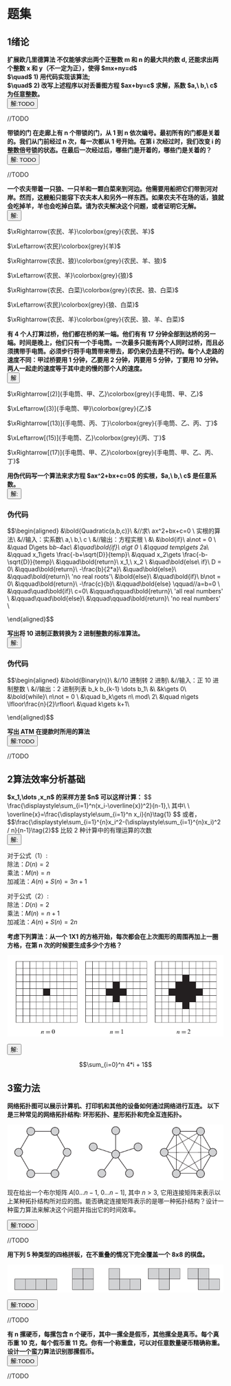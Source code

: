 # 题集
<div class = 'data-section default-folding'>
<h2 class = 'section-title'><label class = 'block-number'>1</label>绪论</h2>
<div class = 'folding-area'>

<div class="myProblem no-shadow">
<div class="myQuestion">

<b class = 'auto-sort'>
扩展欧几里德算法 不仅能够求出两个正整数 m 和 n 的最大共约数 d, 还能求出两个整数 x 和 y（不一定为正），使得 $mx+ny=d$  <br>
$\quad$ 1) 用代码实现该算法;<br>
$\quad$ 2) 改写上述程序以对丢番图方程 $ax+by=c$ 求解，系数 $a,\ b,\ c$ 为任意整数。

</b>
</div>
<button class="toggleAnswer answer-button">解:TODO</button>
<div class="myAnswer hidden">

//TODO
</div>
</div>


<div class="myProblem no-shadow">
<div class="myQuestion">
<b class='auto-sort'>
带锁的门 在走廊上有 n 个带锁的门，从 1 到 n 依次编号。最初所有的门都是关着的。我们从门前经过 n 次，每一次都从 1 号开始。在第 i 次经过时，我们改变 i 的整数倍号锁的状态。在最后一次经过后，哪些门是开着的，哪些门是关着的？
</b>
</div>
<button class="toggleAnswer answer-button">解: TODO</button>
<div class="myAnswer hidden">

//TODO
</div>
</div>

<div class="myProblem no-shadow">
<div class="myQuestion">
<b class='auto-sort'>
一个农夫带着一只狼、一只羊和一颗白菜来到河边。他需要用船把它们带到河对岸。然而，这艘船只能容下农夫本人和另外一样东西。如果农夫不在场的话，狼就会吃掉羊，羊也会吃掉白菜。请为农夫解决这个问题，或者证明它无解。
</b>
</div>
<button class="toggleAnswer answer-button">解:</button>
<div class="myAnswer hidden">

$\xRightarrow{农民、羊}\colorbox{grey}{农民、羊}$  

$\xLeftarrow{农民}\colorbox{grey}{羊}$  

$\xRightarrow{农民、狼}\colorbox{grey}{农民、羊、狼}$  

$\xLeftarrow{农民、羊}\colorbox{grey}{狼}$  

$\xRightarrow{农民、白菜}\colorbox{grey}{农民、狼、白菜}$  

$\xLeftarrow{农民}\colorbox{grey}{狼、白菜}$  

$\xRightarrow{农民、羊}\colorbox{grey}{农民、狼、羊、白菜}$  
</div>
</div>

<div class="myProblem no-shadow">
<div class="myQuestion">
<b class='auto-sort'>
有 4 个人打算过桥，他们都在桥的某一端。他们有有 17 分钟全部到达桥的另一端。时间是晚上，他们只有一个手电筒。一次最多只能有两个人同时过桥，而且必须携带手电筒。必须步行将手电筒带来带去，即仍来仍去是不行的。每个人走路的速度不同：甲过桥要用 1 分钟，乙要用 2 分钟，丙要用 5 分钟，丁要用 10 分钟。两人一起走的速度等于其中走的慢的那个人的速度。
</b>
</div>
<button class="toggleAnswer answer-button">解</button>
<div class="myAnswer hidden">

$\xRightarrow[(2)]{手电筒、甲、乙}\colorbox{grey}{手电筒、甲、乙}$  

$\xLeftarrow[(3)]{手电筒、甲}\colorbox{grey}{乙}$  

$\xRightarrow[(13)]{手电筒、丙、丁}\colorbox{grey}{手电筒、乙、丙、丁}$  

$\xLeftarrow[(15)]{手电筒、乙}\colorbox{grey}{丙、丁}$  

$\xRightarrow[(17)]{手电筒、甲、乙}\colorbox{grey}{手电筒、甲、乙、丙、丁}$  
</div>
</div>

<div class="myProblem no-shadow">
<div class="myQuestion">
<b class='auto-sort'>
用伪代码写一个算法来求方程 $ax^2+bx+c=0$ 的实根，$a,\ b,\ c$ 是任意系数。
</b>
</div>
<button class="toggleAnswer answer-button">解:</button>
<div class="myAnswer hidden">

<!-- tabs:start -->

### **伪代码**

$$\begin{aligned}
&\bold{Quadratic(a,b,c)}\\
&//求\ ax^2+bx+c=0 \ 实根的算法\\
&//输入：实系数\ a,\ b,\ c \\
&//输出：方程实根 \\
&\\
&\bold{if}\ a\not = 0 \\
&\quad D\gets b*b-4*a*c\\
&\quad\bold{if}\ a\gt 0 \\
&\qquad temp\gets 2*a\\
&\qquad x_1\gets \frac{-b+\sqrt{D}}{temp}\\
&\qquad x_2\gets \frac{-b-\sqrt{D}}{temp}\\
&\qquad\bold{return}\ x_1,\ x_2 \\
&\quad\bold{else\ if}\ D = 0\\
&\qquad\bold{return}\ -\frac{b}{2*a}\\
&\quad\bold{else}\\
&\qquad\bold{return}\ 'no real roots'\\
&\bold{else}\\
&\quad\bold{if}\ b\not = 0\\
&\qquad\bold{return}\ -\frac{c}{b}\\
&\qquad\bold{else}  \qquad//a=b=0 \\
&\qquad\quad\bold{if}\ c=0\\
&\qquad\qquad\bold{return}\ 'all real numbers' \\
&\qquad\quad\bold{else}\\
&\qquad\qquad\bold{return}\ 'no real numbers' \\

\end{aligned}$$

<!-- tabs:end -->


</div>
</div>

<div class="myProblem no-shadow">
<div class="myQuestion">
<b class='auto-sort'>
写出将 10 进制正数转换为 2 进制整数的标准算法。  
</b>
</div>
<button class="toggleAnswer answer-button">解:</button>
<div class="myAnswer hidden">

<!-- tabs:start -->

### **伪代码**

$$\begin{aligned}
&\bold{Binary(n)}\\
&//10 进制转 2 进制\\
&//输入：正 10 进制整数 \\
&//输出：2 进制列表 b_k b_{k-1} \dots b_1\\
&\\
&k\gets 0\\
&\bold{while}\ n\not = 0 \\
&\quad b_k\gets n\ mod\ 2\\
&\quad n\gets \lfloor\frac{n}{2}\rfloor\\
&\quad k\gets k+1\\

\end{aligned}$$

<!-- tabs:end -->


</div>
</div>

<div class="myProblem no-shadow">
<div class="myQuestion">
<b class='auto-sort'>
写出 ATM 在提款时所用的算法
</b>
</div>
<button class="toggleAnswer answer-button">解:TODO</button>
<div class="myAnswer hidden">

//TODO
</div>
</div>

</div>
</div>

<div class = 'data-section default-folding'>
<h2 class = 'section-title'><label class = 'block-number'>2</label>算法效率分析基础</h2>
<div class = 'folding-area'>

<div class="myProblem no-shadow">
<div class="myQuestion">
<b class='auto-sort'>
$x_1,\dots ,x_n$ 的采样方差 $n$ 可以这样计算：
</b>
$$
\frac{\displaystyle\sum_{i=1}^n(x_i-\overline{x})^2}{n-1},\ 其中\ \ \overline{x}=\frac{\displaystyle\sum_{i=1}^n x_i}{n}\tag{1}
$$
或者，
$$\frac{\displaystyle\sum_{i=1}^{n}x_i^2-(\displaystyle\sum_{i=1}^{n}x_i)^2 / n}{n-1}\tag{2}$$
比较 2 种计算中的有理运算的次数
</div>
<button class="toggleAnswer answer-button">解:</button>
<div class="myAnswer hidden">

对于公式（1）:  
除法：$D(n) = 2$  
乘法：$M(n) = n$  
加减法：$A(n)+S(n)=3n+1$  

对于公式（2）:  
除法：$D(n) = 2$  
乘法：$M(n) = n+1$  
加减法：$A(n)+S(n)=2n$  
</div>
</div>

<div class="myProblem no-shadow">
<div class="myQuestion">
<b clsss='auto-sort'>
考虑下列算法：从一个 1X1 的方格开始，每次都会在上次图形的周围再加上一圈方格，在第 n 次的时候要生成多少个方格？
</b>

<div class="myImage">

![-image-](../images/algorithms/algorithms_design/ans_01.png)
<label class="imageTitle"></label>
</div>
</div>
<button class="toggleAnswer answer-button">解:</button>
<div class="myAnswer hidden">

$$\sum_{i=0}^n 4*i + 1$$
</div>
</div>

</div>
</div>


<div class = 'data-section default-folding'>
<h2 class = 'section-title'><label class = 'block-number'>3</label>蛮力法</h2>
<div class = 'folding-area'>

<div class="myProblem no-shadow">
<div class="myQuestion">
<b class='auto-sort'>
网络拓扑图可以展示计算机、打印机和其他的设备如何通过网络进行互连。
以下是三种常见的网络拓扑结构: 环形拓扑、星形拓扑和完全互连拓扑。
</b>

<div class="myImage">

![-image-](../images/algorithms/algorithms_design/ans_02.png)
<label class="imageTitle"></label>
</div>

现在给出一个布尔矩阵 $A[0\dots n-1,\ 0\dots n-1]$, 其中 $n\gt 3$, 它用连接矩阵来表示以上某种拓扑结构所对应的图。能否确定连接矩阵表示的是哪一种拓扑结构？设计一种蛮力算法来解决这个问题并指出它的时间效率。
</div>
<button class="toggleAnswer answer-button">解:TODO</button>
<div class="myAnswer hidden">

//TODO
</div>
</div>


<div class="myProblem no-shadow">
<div class="myQuestion">
<b class='auto-sort'>
用下列 5 种类型的四格拼板，在不重叠的情况下完全覆盖一个 8x8 的棋盘。
</b>

<div class="myImage">

![-image-](../images/algorithms/algorithms_design/ans_03.png)
<label class="imageTitle"></label>
</div>
</div>
<button class="toggleAnswer answer-button">解:TODO</button>
<div class="myAnswer hidden">

//TODO
</div>
</div>



<div class="myProblem no-shadow">
<div class="myQuestion">
<b class='auto-sort'>
有 n 摞硬币，每摞包含 n 个硬币，其中一摞全是假币，其他摞全是真币。每个真币重 10 克，每个假币重 11 克。你有一个称重盘，可以对任意数量硬币精确称重。设计一个蛮力算法识别那摞假币。
</b>
</div>
<button class="toggleAnswer answer-button">解:TODO</button>
<div class="myAnswer hidden">

//TODO
</div>
</div>






</div>
</div>
